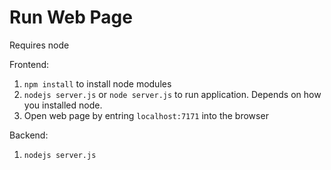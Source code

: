 # Run Web Page

Requires node

Frontend:
1. `npm install` to install node modules
2. `nodejs server.js` or `node server.js` to run application. Depends on how you installed node.
3. Open web page by entring `localhost:7171` into the browser


Backend:
1. `nodejs server.js`
